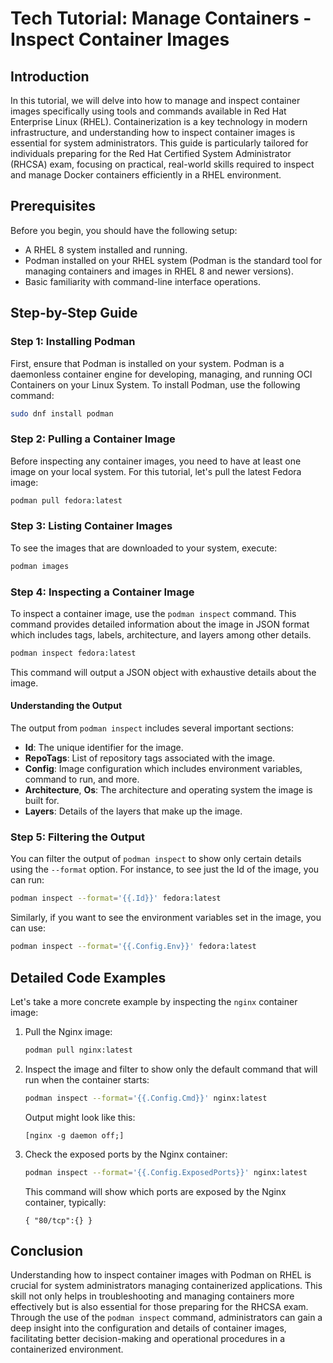# Tech Tutorial: Manage Containers - Inspect Container Images

## Introduction

In this tutorial, we will delve into how to manage and inspect container images specifically using tools and commands available in Red Hat Enterprise Linux (RHEL). Containerization is a key technology in modern infrastructure, and understanding how to inspect container images is essential for system administrators. This guide is particularly tailored for individuals preparing for the Red Hat Certified System Administrator (RHCSA) exam, focusing on practical, real-world skills required to inspect and manage Docker containers efficiently in a RHEL environment.

## Prerequisites

Before you begin, you should have the following setup:

- A RHEL 8 system installed and running.
- Podman installed on your RHEL system (Podman is the standard tool for managing containers and images in RHEL 8 and newer versions).
- Basic familiarity with command-line interface operations.

## Step-by-Step Guide

### Step 1: Installing Podman

First, ensure that Podman is installed on your system. Podman is a daemonless container engine for developing, managing, and running OCI Containers on your Linux System. To install Podman, use the following command:

```bash
sudo dnf install podman
```

### Step 2: Pulling a Container Image

Before inspecting any container images, you need to have at least one image on your local system. For this tutorial, let's pull the latest Fedora image:

```bash
podman pull fedora:latest
```

### Step 3: Listing Container Images

To see the images that are downloaded to your system, execute:

```bash
podman images
```

### Step 4: Inspecting a Container Image

To inspect a container image, use the `podman inspect` command. This command provides detailed information about the image in JSON format which includes tags, labels, architecture, and layers among other details.

```bash
podman inspect fedora:latest
```

This command will output a JSON object with exhaustive details about the image. 

#### Understanding the Output

The output from `podman inspect` includes several important sections:

- **Id**: The unique identifier for the image.
- **RepoTags**: List of repository tags associated with the image.
- **Config**: Image configuration which includes environment variables, command to run, and more.
- **Architecture**, **Os**: The architecture and operating system the image is built for.
- **Layers**: Details of the layers that make up the image.

### Step 5: Filtering the Output

You can filter the output of `podman inspect` to show only certain details using the `--format` option. For instance, to see just the Id of the image, you can run:

```bash
podman inspect --format='{{.Id}}' fedora:latest
```

Similarly, if you want to see the environment variables set in the image, you can use:

```bash
podman inspect --format='{{.Config.Env}}' fedora:latest
```

## Detailed Code Examples

Let's take a more concrete example by inspecting the `nginx` container image:

1. Pull the Nginx image:

    ```bash
    podman pull nginx:latest
    ```

2. Inspect the image and filter to show only the default command that will run when the container starts:

    ```bash
    podman inspect --format='{{.Config.Cmd}}' nginx:latest
    ```

    Output might look like this:

    ```
    [nginx -g daemon off;]
    ```

3. Check the exposed ports by the Nginx container:

    ```bash
    podman inspect --format='{{.Config.ExposedPorts}}' nginx:latest
    ```

    This command will show which ports are exposed by the Nginx container, typically:

    ```
    { "80/tcp":{} }
    ```

## Conclusion

Understanding how to inspect container images with Podman on RHEL is crucial for system administrators managing containerized applications. This skill not only helps in troubleshooting and managing containers more effectively but is also essential for those preparing for the RHCSA exam. Through the use of the `podman inspect` command, administrators can gain a deep insight into the configuration and details of container images, facilitating better decision-making and operational procedures in a containerized environment.